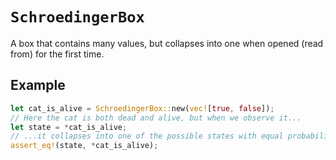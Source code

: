 `SchroedingerBox`
=================

A box that contains many values, but collapses into one when opened (read from)
for the first time.

Example
-------

```rust
let cat_is_alive = SchroedingerBox::new(vec![true, false]);
// Here the cat is both dead and alive, but when we observe it...
let state = *cat_is_alive;
// ...it collapses into one of the possible states with equal probability.
assert_eq!(state, *cat_is_alive);
```
